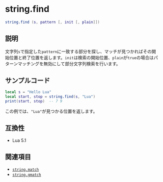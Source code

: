 # string.find

```lua
string.find (s, pattern [, init [, plain]])
```

## 説明

文字列`s`で指定した`pattern`に一致する部分を探し、マッチが見つかればその開始位置と終了位置を返します。`init`は検索の開始位置、`plain`が`true`の場合はパターンマッチングを無効にして部分文字列検索を行います。

## サンプルコード

```lua
local s = "Hello Lua"
local start, stop = string.find(s, "Lua")
print(start, stop)  -- 7 9
```

この例では、`"Lua"`が見つかる位置を返します。

## 互換性

- Lua 5.1

## 関連項目

- [`string.match`](match.md)
- [`string.gmatch`](gmatch.md)